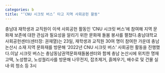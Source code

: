 ```yaml
---
categories: b
title: "‘CNU 시크릿 버스’ 타고 지역 사회공헌 활동"
---
```

충남대 재학생과 교직원이 이색 사회공헌 활동인 ‘CNU 시크릿 버스’에 참여해 지역 문화재 보존에 대한 관심과 필요성을 알리기 위한 문화재 돌봄 봉사를 펼쳤다.충남대학교 사회공헌센터(센터장: 권재열)는 23일, 재학생과 교직원 30여 명이 참여한 가운데 충남 논산시 소재 지역 문화재를 방문해 ‘2022년 CNU 시크릿 버스’ 사회공헌 활동을 진행했다.이날 시크릿 버스는 충남동남권역문화재돌봄센터와 함께 충남 논산시에 위치한 명재고택, 노성향교, 노성궐리사를 방문해 나무전지, 잡초제거, 흙메우기, 배수로 및 건물 실내·외 청소 등 3시